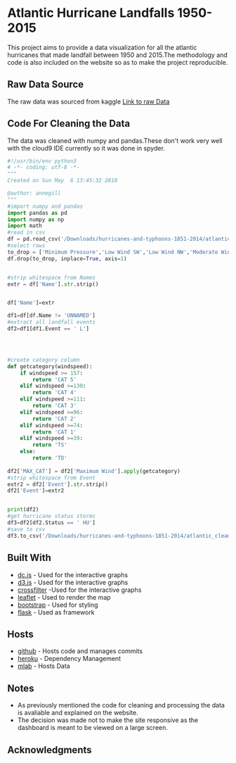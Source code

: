 
# Atlantic Hurricane Landfalls 1950-2015

This project aims to provide a data visualization for all the atlantic hurricanes that made landfall between 1950 and 2015.The methodology and code is also included on the website so as to make the project reproducible.

## Raw Data Source
The raw data was sourced from kaggle
[Link to raw Data]("https://www.kaggle.com/noaa/hurricane-database/data")

## Code For Cleaning the Data
The data was cleaned with numpy and pandas.These don't work very well with the cloud9 IDE currently so it was done in spyder.
```python
#!/usr/bin/env python3
# -*- coding: utf-8 -*-
"""
Created on Sun May  6 13:45:32 2018

@author: annegill
"""
#import numpy and pandas
import pandas as pd
import numpy as np
import math
#read in csv
df = pd.read_csv('/Downloads/hurricanes-and-typhoons-1851-2014/atlantic.csv')
#select rows
to_drop = ['Minimum Pressure','Low Wind SW','Low Wind NW','Moderate Wind NE','Moderate Wind SE','Moderate Wind SW','Moderate Wind NW','High Wind NE','High Wind SE','High Wind SW','High Wind NW','Low Wind NE','Low Wind SE']
df.drop(to_drop, inplace=True, axis=1)


#strip whitespace from Names
extr = df['Name'].str.strip()


df['Name']=extr

df1=df[df.Name != 'UNNAMED']
#extract all landfall events
df2=df1[df1.Event == ' L']




#create category column
def getcategory(windspeed):
    if windspeed >= 157:
        return 'CAT 5' 
    elif windspeed >=130:
        return 'CAT 4'
    elif windspeed >=111:
        return 'CAT 3'
    elif windspeed >=96:
        return 'CAT 2'
    elif windspeed >=74:
        return 'CAT 1'
    elif windspeed >=39:
        return 'TS'
    else:
        return 'TD'
    
df2['MAX_CAT'] = df2['Maximum Wind'].apply(getcategory)
#strip whitespace from Event
extr2 = df2['Event'].str.strip()
df2['Event']=extr2


print(df2)
#get hurricane status storms
df3=df2[df2.Status == ' HU']
#save to csv
df3.to_csv('/Downloads/hurricanes-and-typhoons-1851-2014/atlantic_clean.csv')
```
## Built With

* [dc.js]() - Used for the interactive graphs
* [d3.js]() - Used for the interactive graphs
* [crossfilter]() -Used for the interactive graphs
* [leaflet]() - Used to render the map
* [bootstrap]() - Used for styling
* [flask]() - Used as framework

## Hosts
* [github]() - Hosts code and manages commits
* [heroku]() - Dependency Management
* [mlab]() - Hosts Data

## Notes
* As previously mentioned the code for cleaning and processing the data is avaliable and explained on the website.
* The decision was made not to make the site responsive as the dashboard is meant to be viewed on a large screen. 


## Acknowledgments

